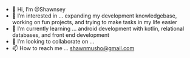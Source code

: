 - 👋 Hi, I’m @Shawnsey
- 👀 I’m interested in ... expanding my development knowledgebase, working on fun projects, and trying to make tasks in my life easier
- 🌱 I’m currently learning ... android development with kotlin, relational databases, and front end development
- 💞️ I’m looking to collaborate on ...
- 📫 How to reach me ... shawnmusho@gmail.com

<!---
Shawnsey/Shawnsey is a ✨ special ✨ repository because its `README.md` (this file) appears on your GitHub profile.
You can click the Preview link to take a look at your changes.
--->
